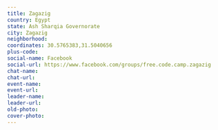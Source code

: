 ```yaml
---
title: Zagazig
country: Egypt
state: Ash Sharqia Governorate
city: Zagazig
neighborhood: 
coordinates: 30.5765383,31.5040656
plus-code:
social-name: Facebook
social-url: https://www.facebook.com/groups/free.code.camp.zagazig
chat-name:
chat-url:
event-name:
event-url:
leader-name:
leader-url:
old-photo: 
cover-photo:
---
```

